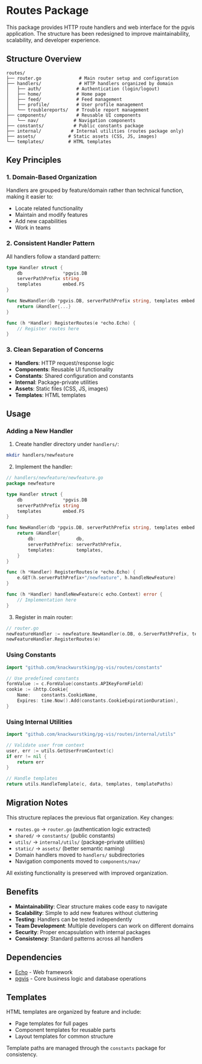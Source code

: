 # Routes Package

This package provides HTTP route handlers and web interface for the pgvis application. The structure has been redesigned to improve maintainability, scalability, and developer experience.

## Structure Overview

```
routes/
├── router.go              # Main router setup and configuration
├── handlers/              # HTTP handlers organized by domain
│   ├── auth/             # Authentication (login/logout)
│   ├── home/             # Home page
│   ├── feed/             # Feed management
│   ├── profile/          # User profile management
│   └── troublereports/   # Trouble report management
├── components/           # Reusable UI components
│   └── nav/             # Navigation components
├── constants/           # Public constants package
├── internal/           # Internal utilities (routes package only)
├── assets/            # Static assets (CSS, JS, images)
└── templates/         # HTML templates
```

## Key Principles

### 1. Domain-Based Organization

Handlers are grouped by feature/domain rather than technical function, making it easier to:

- Locate related functionality
- Maintain and modify features
- Add new capabilities
- Work in teams

### 2. Consistent Handler Pattern

All handlers follow a standard pattern:

```go
type Handler struct {
    db               *pgvis.DB
    serverPathPrefix string
    templates        embed.FS
}

func NewHandler(db *pgvis.DB, serverPathPrefix string, templates embed.FS) *Handler {
    return &Handler{...}
}

func (h *Handler) RegisterRoutes(e *echo.Echo) {
    // Register routes here
}
```

### 3. Clean Separation of Concerns

- **Handlers**: HTTP request/response logic
- **Components**: Reusable UI functionality
- **Constants**: Shared configuration and constants
- **Internal**: Package-private utilities
- **Assets**: Static files (CSS, JS, images)
- **Templates**: HTML templates

## Usage

### Adding a New Handler

1. Create handler directory under `handlers/`:

```bash
mkdir handlers/newfeature
```

2. Implement the handler:

```go
// handlers/newfeature/newfeature.go
package newfeature

type Handler struct {
    db               *pgvis.DB
    serverPathPrefix string
    templates        embed.FS
}

func NewHandler(db *pgvis.DB, serverPathPrefix string, templates embed.FS) *Handler {
    return &Handler{
        db:               db,
        serverPathPrefix: serverPathPrefix,
        templates:        templates,
    }
}

func (h *Handler) RegisterRoutes(e *echo.Echo) {
    e.GET(h.serverPathPrefix+"/newfeature", h.handleNewFeature)
}

func (h *Handler) handleNewFeature(c echo.Context) error {
    // Implementation here
}
```

3. Register in main router:

```go
// router.go
newFeatureHandler := newfeature.NewHandler(o.DB, o.ServerPathPrefix, templates)
newFeatureHandler.RegisterRoutes(e)
```

### Using Constants

```go
import "github.com/knackwurstking/pg-vis/routes/constants"

// Use predefined constants
formValue := c.FormValue(constants.APIKeyFormField)
cookie := &http.Cookie{
    Name:    constants.CookieName,
    Expires: time.Now().Add(constants.CookieExpirationDuration),
}
```

### Using Internal Utilities

```go
import "github.com/knackwurstking/pg-vis/routes/internal/utils"

// Validate user from context
user, err := utils.GetUserFromContext(c)
if err != nil {
    return err
}

// Handle templates
return utils.HandleTemplate(c, data, templates, templatePaths)
```

## Migration Notes

This structure replaces the previous flat organization. Key changes:

- `routes.go` → `router.go` (authentication logic extracted)
- `shared/` → `constants/` (public constants)
- `utils/` → `internal/utils/` (package-private utilities)
- `static/` → `assets/` (better semantic naming)
- Domain handlers moved to `handlers/` subdirectories
- Navigation components moved to `components/nav/`

All existing functionality is preserved with improved organization.

## Benefits

- **Maintainability**: Clear structure makes code easy to navigate
- **Scalability**: Simple to add new features without cluttering
- **Testing**: Handlers can be tested independently
- **Team Development**: Multiple developers can work on different domains
- **Security**: Proper encapsulation with internal packages
- **Consistency**: Standard patterns across all handlers

## Dependencies

- [Echo](https://echo.labstack.com/) - Web framework
- [pgvis](../pgvis/) - Core business logic and database operations

## Templates

HTML templates are organized by feature and include:

- Page templates for full pages
- Component templates for reusable parts
- Layout templates for common structure

Template paths are managed through the `constants` package for consistency.
